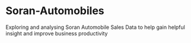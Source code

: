 # Soran-Automobiles
Exploring and analysing Soran Automobile Sales Data to help gain helpful insight and improve business productivity

